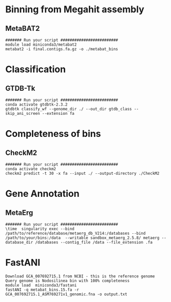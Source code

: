 # Binning from Megahit assembly
## MetaBAT2
```
####### Run your script #########################
module load miniconda3/metabat2  
metabat2 -i final.contigs.fa.gz -o ./metabat_bins 
```
# Classification
## GTDB-Tk 
```
####### Run your script #########################
conda activate gtdbtk-2.3.2
gtdbtk classify_wf --genome_dir ./ --out_dir gtdb_class --skip_ani_screen --extension fa
```
# Completeness of bins
## CheckM2
```
####### Run your script #########################
conda activate checkm2
checkm2 predict -t 30 -x fa --input ./ --output-directory ./CheckM2
```
# Gene Annotation
## MetaErg
```
####### Run your script #########################
\time  singularity exec --bind /path/to/reference/database/metaerg_db_V214:/databases --bind /path/to/your/bins:/data  --writable sandbox_metaerg_2.5.8/ metaerg --database_dir /databases --contig_file /data --file_extension .fa
```
# FastANI
```
Download GCA_007692715.1 from NCBI - this is the reference genome
Query genome is Nodosilinea bin with 100% completeness
module load  miniconda3/fastani
fastANI -q metabat_bins.15.fa -r GCA_007692715.1_ASM769271v1_genomic.fna -o output.txt
```
